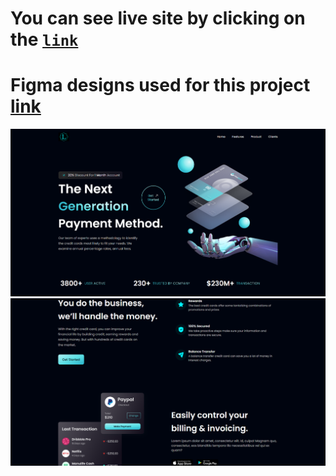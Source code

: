 # You can see live site by clicking on the [`link`](https://serene-quokka-512aa9.netlify.app/)

# Figma designs used for this project [link](https://www.figma.com/file/bUGIPys15E78w9bs1l4tgS/HooBank?node-id=310%3A485)

![Alt text](image.png)
![Alt text](image-1.png)
